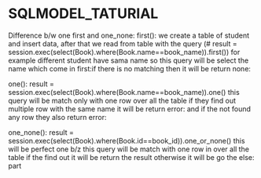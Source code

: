 # SQLMODEL_TATURIAL

Difference b/w one first and one_none:
first(): we create a table of student and insert data, after that we 
read from table with the query (# result = session.exec(select(Book).where(Book.name==book_name)).first())
for example different student have sama name so this query will be
select the name which come in first:if there is no matching then it will be return
none:

one():
result = session.exec(select(Book).where(Book.name==book_name)).one()
this query will be match only with one row over all the table if they find out 
multiple row with the same name it will be return error:
and if the not found any row they also return error:

one_none():
result = session.exec(select(Book).where(Book.id==book_id)).one_or_none()
this will be perfect one b/z this query will be match with one row in over all the table
if the find out it will be return the result otherwise it will be go the else: part
